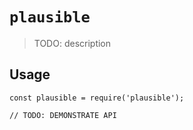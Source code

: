 # `plausible`

> TODO: description

## Usage

```
const plausible = require('plausible');

// TODO: DEMONSTRATE API
```

